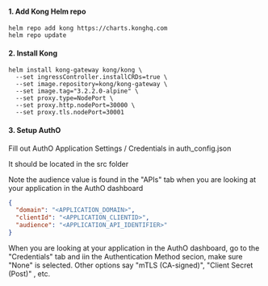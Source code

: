 #### 1. Add Kong Helm repo

```
helm repo add kong https://charts.konghq.com
helm repo update
```

#### 2. Install Kong

```
helm install kong-gateway kong/kong \
  --set ingressController.installCRDs=true \
  --set image.repository=kong/kong-gateway \
  --set image.tag="3.2.2.0-alpine" \
  --set proxy.type=NodePort \
  --set proxy.http.nodePort=30000 \
  --set proxy.tls.nodePort=30001
```

#### 3. Setup AuthO

Fill out AuthO Application Settings / Credentials in auth_config.json

It should be located in the src folder

Note the audience value is found in the "APIs" tab when you are looking at your application in the AuthO dashboard

```json
{
  "domain": "<APPLICATION_DOMAIN>",
  "clientId": "<APPLICATION_CLIENTID>",
  "audience": "<APPLICATION_API_IDENTIFIER>"
}
```

When you are looking at your application in the AuthO dashboard, go to the "Credentials" tab and iin the Authentication Method secion, make sure "None" is selected. Other options say "mTLS (CA-signed)", "Client Secret (Post)" , etc.